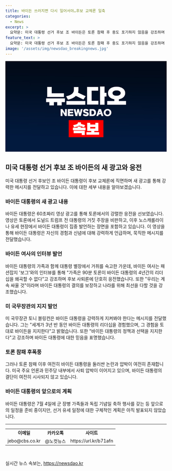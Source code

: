 ```yaml
---
title: 바이든 쓰러지면 다시 일어서야…후보 교체론 일축
categories:
  - News
excerpt: >
  요약문: 미국 대통령 선거 후보 조 바이든은 토론 참패 후 중도 포기하지 않음을 강조하며 새 광고를 내놨다. 바이든 대통령은 바이든 여사와 미 정부의 리더십을 옹호하는 발언들을 했다. 또한 민주당 내부에서 토론 후 사퇴 압박이 이어지고 있지만, 바이든 대통령은 공격적인 행보를 준비 중이라고 전해졌다.
feature_text: >
  요약문: 미국 대통령 선거 후보 조 바이든은 토론 참패 후 중도 포기하지 않음을 강조하며 새 광고를 내놨다. 바이든 대통령은 바이든 여사와 미 정부의 리더십을 옹호하는 발언들을 했다. 또한 민주당 내부에서 토론 후 사퇴 압박이 이어지고 있지만, 바이든 대통령은 공격적인 행보를 준비 중이라고 전해졌다.
image: '/assets/img/newsdao_breakingnews.jpg'
---
```


<p><img src="/assets/img/newsdao_breakingnews.jpg" alt="firstkoreanews 속보" /></p>

<h2 data-ke-size="size26">미국 대통령 선거 후보 조 바이든의 새 광고와 응전</h2>

<p data-ke-size="size16">미국 대통령 선거 후보인 조 바이든 대통령이 후보 교체론에 직면하며 새 광고를 통해 강력한 메시지를 전달하고 있습니다. 이에 대한 세부 내용을 알아보겠습니다.</p>

<h3>바이든 대통령의 새 광고 내용</h3>

<p data-ke-size="size16">바이든 대통령은 60초짜리 영상 광고를 통해 토론에서의 강렬한 응전을 선보였습니다. 영상은 토론에서 도널드 트럼프 전 대통령의 거짓 주장을 비판하고, 이후 노스캐롤라이나 유세 현장에서 바이든 대통령이 집중 발언하는 장면을 포함하고 있습니다. 이 영상을 통해 바이든 대통령은 자신의 경험과 신념에 대해 강력하게 언급하며, 묵직한 메시지를 전달했습니다.</p>

<h3>바이든 여사의 인터뷰 발언</h3>

<p data-ke-size="size16">바이든 대통령의 가족과 함께 대통령 별장에서 거취를 숙고한 가운데, 바이든 여사는 패션잡지 '보그'와의 인터뷰를 통해 "가족은 90분 토론이 바이든 대통령의 4년간의 리더십을 왜곡할 수 없다"고 강조하며 후보 사퇴론에 단호히 응전했습니다. 또한 "우리는 계속 싸울 것"이라며 바이든 대통령의 결의를 보장하고 나라를 위해 최선을 다할 것을 강조했습니다.</p>

<h3>미 국무장관의 지지 발언</h3>

<p data-ke-size="size16">미 국무장관 토니 블링컨은 바이든 대통령을 강력하게 지켜봐야 한다는 메시지를 전달했습니다. 그는 "세계가 3년 반 동안 바이든 대통령의 리더십을 경험했으며, 그 경험을 토대로 바이든을 지지한다"고 밝혔습니다. 또한 "바이든 대통령의 정책과 선택을 지지한다"고 강조하며 바이든 대통령에 대한 믿음을 표명했습니다.</p>

<h3>토론 참패 후폭풍</h3>

<p data-ke-size="size16">그러나 토론 참패 이후 여전히 바이든 대통령을 둘러싼 논란과 압박이 여전히 존재합니다. 미국 주요 언론과 민주당 내부에서 사퇴 압박이 이어지고 있으며, 바이든 대통령의 결단이 여전히 시사되지 않고 있습니다.</p>

<h3>바이든 대통령의 앞으로의 계획</h3>

<p data-ke-size="size16">바이든 대통령은 7월 4일에 군 장병 가족들과 독립 기념일 축하 행사를 갖는 등 앞으로의 일정을 준비 중이지만, 선거 유세 일정에 대한 구체적인 계획은 아직 발표되지 않았습니다.</p>

<hr>

<table>
  <tr>
    <td style="text-align: center; height: 17px;"><b>이메일</b></td>
    <td style="text-align: center; height: 17px;"><b>카카오톡</b></td>
    <td style="text-align: center; height: 17px;"><b>사이트</b></td>
  </tr>
  <tr>
    <td style="text-align: center;">jebo@cbs.co.kr</td>
    <td style="text-align: center;">@노컷뉴스</td>
    <td style="text-align: center;">https://url.kr/b71afn</td>
  </tr>
</table>

<p data-ke-size="size16">&nbsp;</p>
실시간 뉴스 속보는, <a href="https://newsdao.kr" rel="dofollow">https://newsdao.kr</a>


